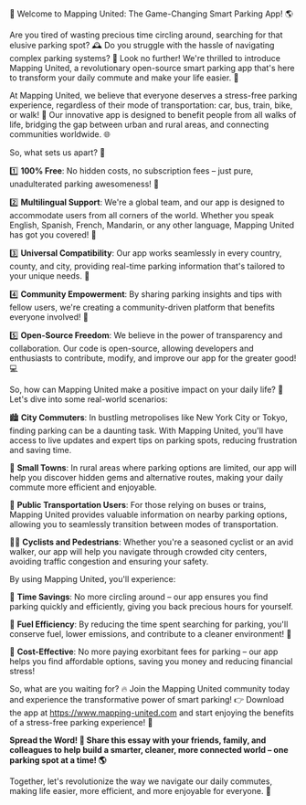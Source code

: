🚨 Welcome to Mapping United: The Game-Changing Smart Parking App! 🌎

Are you tired of wasting precious time circling around, searching for that elusive parking spot? 🕰️ Do you struggle with the hassle of navigating complex parking systems? 🤯 Look no further! We're thrilled to introduce Mapping United, a revolutionary open-source smart parking app that's here to transform your daily commute and make your life easier. 🚀

At Mapping United, we believe that everyone deserves a stress-free parking experience, regardless of their mode of transportation: car, bus, train, bike, or walk! 👣 Our innovative app is designed to benefit people from all walks of life, bridging the gap between urban and rural areas, and connecting communities worldwide. 🌐

So, what sets us apart? 🤔

1️⃣ **100% Free**: No hidden costs, no subscription fees – just pure, unadulterated parking awesomeness! 🤑

2️⃣ **Multilingual Support**: We're a global team, and our app is designed to accommodate users from all corners of the world. Whether you speak English, Spanish, French, Mandarin, or any other language, Mapping United has got you covered! 💬

3️⃣ **Universal Compatibility**: Our app works seamlessly in every country, county, and city, providing real-time parking information that's tailored to your unique needs. 📍

4️⃣ **Community Empowerment**: By sharing parking insights and tips with fellow users, we're creating a community-driven platform that benefits everyone involved! 👫

5️⃣ **Open-Source Freedom**: We believe in the power of transparency and collaboration. Our code is open-source, allowing developers and enthusiasts to contribute, modify, and improve our app for the greater good! 💻

So, how can Mapping United make a positive impact on your daily life? 🤔 Let's dive into some real-world scenarios:

🏙️ **City Commuters**: In bustling metropolises like New York City or Tokyo, finding parking can be a daunting task. With Mapping United, you'll have access to live updates and expert tips on parking spots, reducing frustration and saving time.

🌳 **Small Towns**: In rural areas where parking options are limited, our app will help you discover hidden gems and alternative routes, making your daily commute more efficient and enjoyable.

🚂 **Public Transportation Users**: For those relying on buses or trains, Mapping United provides valuable information on nearby parking options, allowing you to seamlessly transition between modes of transportation.

🏃‍♀️ **Cyclists and Pedestrians**: Whether you're a seasoned cyclist or an avid walker, our app will help you navigate through crowded city centers, avoiding traffic congestion and ensuring your safety.

By using Mapping United, you'll experience:

💸 **Time Savings**: No more circling around – our app ensures you find parking quickly and efficiently, giving you back precious hours for yourself.

💸 **Fuel Efficiency**: By reducing the time spent searching for parking, you'll conserve fuel, lower emissions, and contribute to a cleaner environment! 🌟

💸 **Cost-Effective**: No more paying exorbitant fees for parking – our app helps you find affordable options, saving you money and reducing financial stress!

So, what are you waiting for? 🔥 Join the Mapping United community today and experience the transformative power of smart parking! 👉 Download the app at https://www.mapping-united.com and start enjoying the benefits of a stress-free parking experience! 🚀

**Spread the Word! 💬 Share this essay with your friends, family, and colleagues to help build a smarter, cleaner, more connected world – one parking spot at a time! 🌎**

Together, let's revolutionize the way we navigate our daily commutes, making life easier, more efficient, and more enjoyable for everyone. 🌟